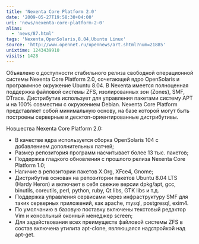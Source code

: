```yaml
---
title: 'Nexenta Core Platform 2.0'
date: '2009-05-27T19:58:30+04:00'
uri: 'news/nexenta-core-platform-2-0'
alias: 
  - 'news/87.html'
tags: 'Nexenta,OpenSolaris,8.04,Ubuntu Linux'
source: 'http://www.opennet.ru/opennews/art.shtml?num=21885'
unixtime: 1243439910
visits: 1428
---
```

Объявлено о доступности стабильного релиза свободной операционной системы Nexenta Core Platform 2.0, сочетающей ядро OpenSolaris и программное окружение Ubuntu 8.04. В Nexenta имеется полноценная поддержка файловой системы ZFS, изолированных зон (Zones), SMF, DTrace. Дистрибутив использует для управления пакетами систему APT и на 100% совместим с окружением Debian. Nexenta Core Platform представляет собой минимальную основу, на базе которой могут быть построены серверные и десктоп-ориентированные дистрибутивы.

Новшества Nexenta Core Platform 2.0:

*   В качестве ядра используется сборка OpenSolaris 104 с добавлением дополнительных патчей;
*   Размер репозитория программ насчитывает более 13 тыс. пакетов;
*   Поддержка гладкого обновления с прошлого релиза Nexenta Core Platform 1.0;
*   Наличие в репозитории пакетов X.Org, XFce4, Gnome;
*   Дистрибутив основан на репозитории пакетов Ubuntu 8.04 LTS (Hardy Heron) и включает в себя свежие версии dpkg/apt, gcc, binutils, coreutils, perl, python, ruby, Qt libs, GTK libs и т.д.
*   Поддержка управления сервисами через инфраструктуру SMF для таких серверных приложений, как apache, mysql, postgresql, exim4.
*   По умолчанию в базовую поставку включены текстовый редактор Vim и консольный оконный менеджер screen;
*   Для задействования всех преимуществ файловой системы ZFS в состав включена утилита apt-clone, являющаяся надстройкой над apt-get.
